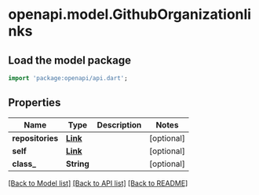 # openapi.model.GithubOrganizationlinks

## Load the model package
```dart
import 'package:openapi/api.dart';
```

## Properties
Name | Type | Description | Notes
------------ | ------------- | ------------- | -------------
**repositories** | [**Link**](Link.md) |  | [optional] 
**self** | [**Link**](Link.md) |  | [optional] 
**class_** | **String** |  | [optional] 

[[Back to Model list]](../README.md#documentation-for-models) [[Back to API list]](../README.md#documentation-for-api-endpoints) [[Back to README]](../README.md)


